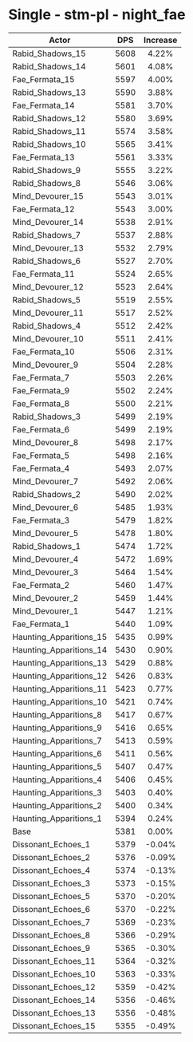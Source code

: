 # Single - stm-pl - night_fae
| Actor | DPS | Increase |
|---|:---:|:---:|
|Rabid_Shadows_15|5608|4.22%|
|Rabid_Shadows_14|5601|4.08%|
|Fae_Fermata_15|5597|4.00%|
|Rabid_Shadows_13|5590|3.88%|
|Fae_Fermata_14|5581|3.70%|
|Rabid_Shadows_12|5580|3.69%|
|Rabid_Shadows_11|5574|3.58%|
|Rabid_Shadows_10|5565|3.41%|
|Fae_Fermata_13|5561|3.33%|
|Rabid_Shadows_9|5555|3.22%|
|Rabid_Shadows_8|5546|3.06%|
|Mind_Devourer_15|5543|3.01%|
|Fae_Fermata_12|5543|3.00%|
|Mind_Devourer_14|5538|2.91%|
|Rabid_Shadows_7|5537|2.88%|
|Mind_Devourer_13|5532|2.79%|
|Rabid_Shadows_6|5527|2.70%|
|Fae_Fermata_11|5524|2.65%|
|Mind_Devourer_12|5523|2.64%|
|Rabid_Shadows_5|5519|2.55%|
|Mind_Devourer_11|5517|2.52%|
|Rabid_Shadows_4|5512|2.42%|
|Mind_Devourer_10|5511|2.41%|
|Fae_Fermata_10|5506|2.31%|
|Mind_Devourer_9|5504|2.28%|
|Fae_Fermata_7|5503|2.26%|
|Fae_Fermata_9|5502|2.24%|
|Fae_Fermata_8|5500|2.21%|
|Rabid_Shadows_3|5499|2.19%|
|Fae_Fermata_6|5499|2.19%|
|Mind_Devourer_8|5498|2.17%|
|Fae_Fermata_5|5498|2.16%|
|Fae_Fermata_4|5493|2.07%|
|Mind_Devourer_7|5492|2.06%|
|Rabid_Shadows_2|5490|2.02%|
|Mind_Devourer_6|5485|1.93%|
|Fae_Fermata_3|5479|1.82%|
|Mind_Devourer_5|5478|1.80%|
|Rabid_Shadows_1|5474|1.72%|
|Mind_Devourer_4|5472|1.69%|
|Mind_Devourer_3|5464|1.54%|
|Fae_Fermata_2|5460|1.47%|
|Mind_Devourer_2|5459|1.44%|
|Mind_Devourer_1|5447|1.21%|
|Fae_Fermata_1|5440|1.09%|
|Haunting_Apparitions_15|5435|0.99%|
|Haunting_Apparitions_14|5430|0.90%|
|Haunting_Apparitions_13|5429|0.88%|
|Haunting_Apparitions_12|5426|0.83%|
|Haunting_Apparitions_11|5423|0.77%|
|Haunting_Apparitions_10|5421|0.74%|
|Haunting_Apparitions_8|5417|0.67%|
|Haunting_Apparitions_9|5416|0.65%|
|Haunting_Apparitions_7|5413|0.59%|
|Haunting_Apparitions_6|5411|0.56%|
|Haunting_Apparitions_5|5407|0.47%|
|Haunting_Apparitions_4|5406|0.45%|
|Haunting_Apparitions_3|5403|0.40%|
|Haunting_Apparitions_2|5400|0.34%|
|Haunting_Apparitions_1|5394|0.24%|
|Base|5381|0.00%|
|Dissonant_Echoes_1|5379|-0.04%|
|Dissonant_Echoes_2|5376|-0.09%|
|Dissonant_Echoes_4|5374|-0.13%|
|Dissonant_Echoes_3|5373|-0.15%|
|Dissonant_Echoes_5|5370|-0.20%|
|Dissonant_Echoes_6|5370|-0.22%|
|Dissonant_Echoes_7|5369|-0.23%|
|Dissonant_Echoes_8|5366|-0.29%|
|Dissonant_Echoes_9|5365|-0.30%|
|Dissonant_Echoes_11|5364|-0.32%|
|Dissonant_Echoes_10|5363|-0.33%|
|Dissonant_Echoes_12|5359|-0.42%|
|Dissonant_Echoes_14|5356|-0.46%|
|Dissonant_Echoes_13|5356|-0.48%|
|Dissonant_Echoes_15|5355|-0.49%|
